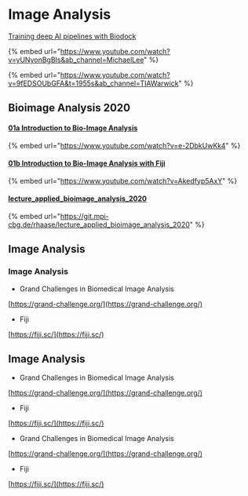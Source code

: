# Image Analysis

[Training deep AI pipelines with Biodock](https://www.youtube.com/watch?v=yUNyonBgBIs\&ab\_channel=MichaelLee)

{% embed url="https://www.youtube.com/watch?v=yUNyonBgBIs&ab_channel=MichaelLee" %}

{% embed url="https://www.youtube.com/watch?v=9fEDSOUbGFA&t=1955s&ab_channel=TIAWarwick" %}

## Bioimage Analysis 2020

#### [01a Introduction to Bio-Image Analysis](https://www.youtube.com/watch?v=e-2DbkUwKk4)

{% embed url="https://www.youtube.com/watch?v=e-2DbkUwKk4" %}

#### [01b Introduction to Bio-Image Analysis with Fiji](https://www.youtube.com/watch?v=Akedfyp5AxY)

{% embed url="https://www.youtube.com/watch?v=Akedfyp5AxY" %}

#### [lecture\_applied\_bioimage\_analysis\_2020](https://git.mpi-cbg.de/rhaase/lecture\_applied\_bioimage\_analysis\_2020)

{% embed url="https://git.mpi-cbg.de/rhaase/lecture_applied_bioimage_analysis_2020" %}

## Image Analysis

### Image Analysis

* Grand Challenges in Biomedical Image Analysis

[https://grand-challenge.org/](https://grand-challenge.org/)

* Fiji

[https://fiji.sc/](https://fiji.sc/)

## Image Analysis

* Grand Challenges in Biomedical Image Analysis

[https://grand-challenge.org/](https://grand-challenge.org/)

* Fiji

[https://fiji.sc/](https://fiji.sc/)

* Grand Challenges in Biomedical Image Analysis

[https://grand-challenge.org/](https://grand-challenge.org/)

* Fiji

[https://fiji.sc/](https://fiji.sc/)
